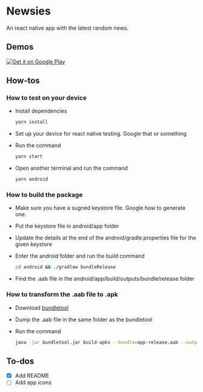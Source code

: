 # Newsies

An react native app with the latest random news.

## Demos

<a href='https://play.google.com/store/apps/details?id=com.newsies&pcampaignid=pcampaignidMKT-Other-global-all-co-prtnr-py-PartBadge-Mar2515-1'><img alt='Get it on Google Play' src='https://play.google.com/intl/en_us/badges/static/images/badges/en_badge_web_generic.png'/></a>

## How-tos

### How to test on your device

- Install dependencies

  ```bash
  yarn install
  ```

- Set up your device for react native testing. Google that or something
- Run the command

  ```bash
  yarn start
  ```

- Open another terminal and run the command

  ```bash
  yarn android
  ```

### How to build the package

- Make sure you have a sugned keystore file. Google how to generate one.
- Put the keystore file in android/app folder
- Update the details at the end of the android/gradle.properties file for the given keystore
- Enter the android folder and run the build command

  ```bash
  cd android && ./gradlew bundleRelease
  ```

- Find the .aab file in the android/app/build/outputs/bundle/release folder

### How to transform the .aab file to .apk

- Download [bundletool](https://github.com/google/bundletool/releases/latest)
- Dump the .aab file in the same folder as the bundletool
- Run the command

  ```bash
  java -jar bundletool.jar build-apks --bundle=app-release.aab --output=cobble_alerts.apks --overwrite --mode=universal --ks=your_upload_key.keystore --ks-pass=pass:your_keystore_password --ks-key-alias=your_key_alias --key-pass=pass:your_key_password
  ```

## To-dos

- [x] Add README
- [ ] Add app icons
